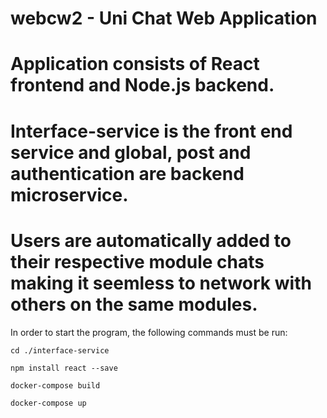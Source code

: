 # webcw2 - Uni Chat Web Application

# Application consists of React frontend and Node.js backend.
# Interface-service is the front end service and global, post and authentication are backend microservice.

# Users are automatically added to their respective module chats making it seemless to network with others on the same modules.

In order to start the program, the following commands must be run:

```cd ./interface-service```

```npm install react --save```

```docker-compose build```

```docker-compose up```